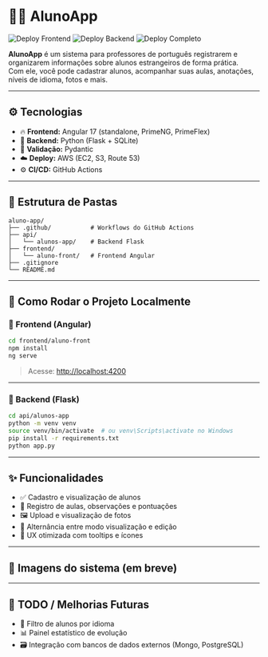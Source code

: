 # 🧑‍🏫 AlunoApp

![Deploy Frontend](https://github.com/lcm4693/aluno-app/actions/workflows/deploy-frontend.yml/badge.svg)
![Deploy Backend](https://github.com/lcm4693/aluno-app/actions/workflows/deploy-backend.yml/badge.svg)
![Deploy Completo](https://github.com/lcm4693/aluno-app/actions/workflows/deploy-full.yml/badge.svg)

**AlunoApp** é um sistema para professores de português registrarem e organizarem informações sobre alunos estrangeiros de forma prática.  
Com ele, você pode cadastrar alunos, acompanhar suas aulas, anotações, níveis de idioma, fotos e mais.

---

## ⚙️ Tecnologias

- 🔥 **Frontend:** Angular 17 (standalone, PrimeNG, PrimeFlex)
- 🐍 **Backend:** Python (Flask + SQLite)
- 🧠 **Validação:** Pydantic
- ☁️ **Deploy:** AWS (EC2, S3, Route 53)
- ⚙️ **CI/CD:** GitHub Actions

---

## 📁 Estrutura de Pastas

```
aluno-app/
├── .github/           # Workflows do GitHub Actions
├── api/
│   └── alunos-app/    # Backend Flask
├── frontend/
│   └── aluno-front/   # Frontend Angular
├── .gitignore
└── README.md
```

---

## 🚀 Como Rodar o Projeto Localmente

### 🔸 Frontend (Angular)

```bash
cd frontend/aluno-front
npm install
ng serve
```

> Acesse: [http://localhost:4200](http://localhost:4200)

---

### 🔸 Backend (Flask)

```bash
cd api/alunos-app
python -m venv venv
source venv/bin/activate  # ou venv\Scripts\activate no Windows
pip install -r requirements.txt
python app.py
```

---

## ✨ Funcionalidades

- ✅ Cadastro e visualização de alunos
- 📆 Registro de aulas, observações e pontuações
- 🖼️ Upload e visualização de fotos
- 🔄 Alternância entre modo visualização e edição
- 🧠 UX otimizada com tooltips e ícones

---

## 📸 Imagens do sistema (em breve)

<!-- Você pode adicionar prints ou GIFs aqui -->
<!-- Exemplo:
![Tela de Aluno](docs/screenshot-aluno.png)
-->

---

## 📌 TODO / Melhorias Futuras

- 🔄 Filtro de alunos por idioma
- 📊 Painel estatístico de evolução
- 🗃️ Integração com bancos de dados externos (Mongo, PostgreSQL)
